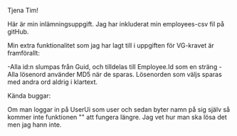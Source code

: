 Tjena Tim!

Här är min inlämningsuppgift.
Jag har inkluderat min employees-csv fil på gitHub. 

Min extra funktionalitet som jag har lagt till i uppgiften för VG-kravet är framförallt:

-Alla id:n slumpas från Guid, och tilldelas till Employee.Id som en sträng
-Alla lösenord använder MD5 när de sparas. Lösenorden som väljs sparas med andra ord aldrig i klartext.

Kända buggar:

Om man loggar in på UserUi som user och sedan byter namn på sig själv så kommer inte funktionen "" att fungera längre. Jag vet hur man ska lösa det men jag hann inte.

